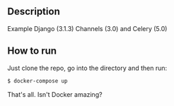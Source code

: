 ## Description

Example Django (3.1.3) Channels (3.0)  and Celery (5.0)

## How to run

Just clone the repo, go into the directory and then run:

```bash
$ docker-compose up
```

That's all. Isn't Docker amazing?
